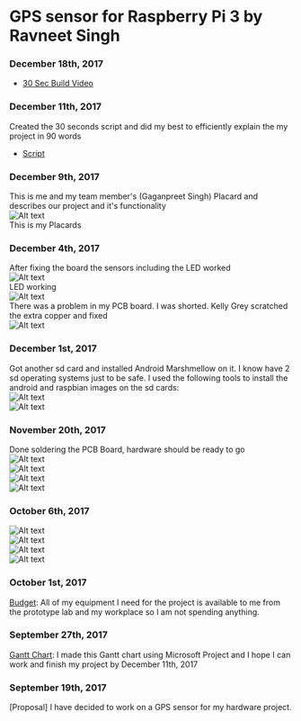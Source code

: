 GPS sensor for Raspberry Pi 3 by Ravneet Singh
==============================================
### December 18th, 2017
-  [30 Sec Build Video](https://github.com/JustlikeRav/GPS-reciever/blob/master/Build%20Video.mp4)


### December 11th, 2017
Created the 30 seconds script and did my best to efficiently explain the my project in 90 words<br>
-  [Script](https://github.com/JustlikeRav/GPS-reciever/blob/master/script.docx)<br>
### December 9th, 2017
This is me and my team member's (Gaganpreet Singh) Placard and describes our project and it's functionality<br>
![Alt text](https://github.com/JustlikeRav/GPS-reciever/blob/master/placard.JPG?raw=true "Placard")<br>
This is my Placards<br>
### December 4th, 2017
After fixing the board the sensors including the LED worked<br>
![Alt text](https://github.com/JustlikeRav/GPS-reciever/blob/master/AllSensorsWorking.jpeg?raw=true "Sensors")<br>
LED working<br>
![Alt text](https://github.com/JustlikeRav/GPS-reciever/blob/master/led.jpeg?raw=true "Sensors")<br>
There was a problem in my PCB board. I was shorted. Kelly Grey scratched the extra copper and fixed<br>
![Alt text](https://github.com/JustlikeRav/GPS-reciever/blob/master/PCBscratch.jpeg?raw=true "PCB board after scratching")<br>
### December 1st, 2017
Got another sd card and installed Android Marshmellow on it. I know have 2 sd operating systems just to be safe.
I used the following tools to install the android and raspbian images on the sd cards: <br>
![Alt text](https://github.com/JustlikeRav/GPS-reciever/blob/master/diskimager.JPG?raw=true "This software extracts the image files and wrties it on the sd card")<br>
![Alt text](https://github.com/JustlikeRav/GPS-reciever/blob/master/sdcardformater.JPG?raw=true "SD card formater to format sd cards efficiantly")<br>
### November 20th, 2017
Done soldering the PCB Board, hardware should be ready to go<br>
![Alt text](https://github.com/JustlikeRav/GPS-reciever/blob/master/soldering.jpeg?raw=true "Me Soldering")<br>
![Alt text](https://github.com/JustlikeRav/GPS-reciever/blob/master/eveything.jpeg?raw=true "Every hardware unit put together")<br>
![Alt text](https://github.com/JustlikeRav/GPS-reciever/blob/master/pcb.jpeg?raw=true "PCB board with the sensors")<br>
![Alt text](https://github.com/JustlikeRav/GPS-reciever/blob/master/pcbwithoutsensors.jpeg?raw=true "PCB board without sensors")<br>
### October 6th, 2017
![Alt text](https://github.com/JustlikeRav/GPS-reciever/blob/master/GPS.jpeg?raw=true "BU-353-S4 USB GPS Reciever")<br>
![Alt text](https://github.com/JustlikeRav/GPS-reciever/blob/master/parts.jpeg?raw=true "Raspberry Pi 3 and other essential parts")<br>
![Alt text](https://github.com/JustlikeRav/GPS-reciever/blob/master/back.jpeg?raw=true "Raspberry Pi 3 Back View")<br>
![Alt text](https://github.com/JustlikeRav/GPS-reciever/blob/master/front.jpeg?raw=true "Raspberry Pi 3 Front View")<br>
### October 1st, 2017
[Budget](https://github.com/JustlikeRav/GPS-reciever/blob/master/budgets.docx): All of my equipment I need for the project is available to me from the prototype lab and my workplace so I am not spending anything.
### September 27th, 2017
[Gantt Chart](https://github.com/JustlikeRav/GPS-reciever/blob/master/ProjectGantProject.mpp): I made this Gantt chart using Microsoft Project and I hope I can work and finish my project by December 11th, 2017
### September 19th, 2017
[Proposal] I have decided to work on a GPS sensor for my hardware project.
